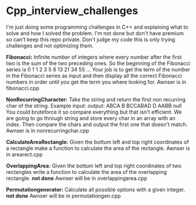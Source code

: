 # Cpp_interview_challenges

I'm just doing some programming challenges in C++ and explaining what to solve and how I solved the problem. I'm not done but don't have premium so can't keep this repo private. Don't judge my code this is only trying challenges and not optimizing them.


**Fibonacci:**
Infinite number of integers where every number after the first two is the sum of the two preceding ones. So the beginning of the Fibonacci series is 0 1 1 2 3 5 8 13 21 34 55 ...
Your job is to get the term of the number in the Fibonacci series as input and then display all the correct Fibonacci numbers in order until you get the term you where looking for. 
Awnser is in fibonacci.cpp

**NonRecurringCharacter:**
Take the string and return the first non recurring char of the string. 
Example input:	output:
ABCA		B
BCCABAD		D
AABB		null 
You could bruteforce it so compare everything but that isn't efficient. We are going to go through string and store every char in an array with an index. Then compare the chars and output the first one that doesn't match.
Awnser is in nonrecurringchar.cpp

**CalculateAreaRectangle:**
Given the bottum left and top right coordinates of a rectangle make a function to calculate the area of the rectangle.
Awnser is in arearect.cpp

**OverlappingArea:**
Given the bottum left and top right coordinates of two rectangles write a function to calculate the area of the overlapping rectangle.
**not done**
Awnser will be in overlappingarea.cpp

**Permutationgenerator:**
Calculate all possible options with a given integer.
**not done**
Awnser will be in permutationgen.cpp